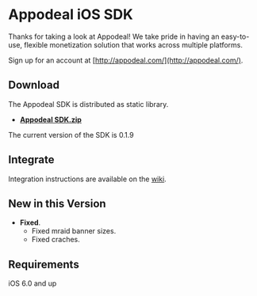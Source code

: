 # Appodeal iOS SDK

Thanks for taking a look at Appodeal! We take pride in having an easy-to-use, flexible monetization solution that works across multiple platforms.

Sign up for an account at [http://appodeal.com/](http://appodeal.com/).

## Download

The Appodeal SDK is distributed as static library.

- **[Appodeal SDK.zip](http://dl.dropbox.com/s/tandgz79v1t971q/Appodeal-iOS-SDK.zip)**

The current version of the SDK is 0.1.9

## Integrate

Integration instructions are available on the [wiki](https://github.com/appodeal/appodeal-ios-demo/wiki).

## New in this Version

- **Fixed**.
    - Fixed mraid banner sizes.
    - Fixed craches.


## Requirements

iOS 6.0 and up